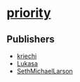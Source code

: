# [priority](https://pypi.org/project/priority)



## Publishers
- [kriechi](https://pypi.org/user/kriechi)
- [Lukasa](https://pypi.org/user/Lukasa)
- [SethMichaelLarson](https://pypi.org/user/SethMichaelLarson)

